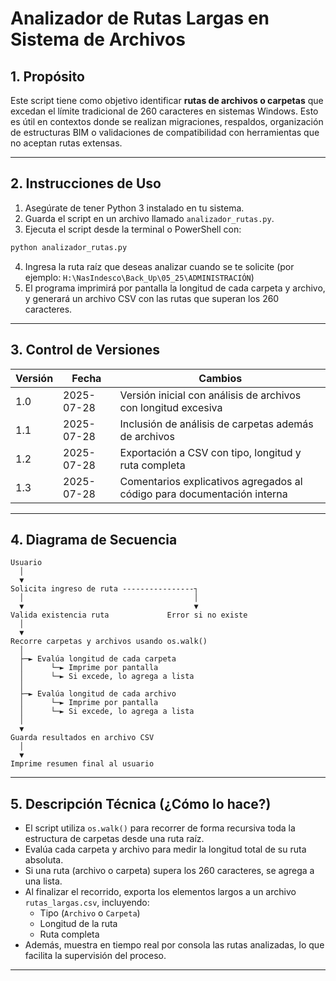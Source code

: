 # Analizador de Rutas Largas en Sistema de Archivos

## 1. Propósito

Este script tiene como objetivo identificar **rutas de archivos o carpetas** que excedan el límite tradicional de 260 caracteres en sistemas Windows. Esto es útil en contextos donde se realizan migraciones, respaldos, organización de estructuras BIM o validaciones de compatibilidad con herramientas que no aceptan rutas extensas.

---

## 2. Instrucciones de Uso

1. Asegúrate de tener Python 3 instalado en tu sistema.
2. Guarda el script en un archivo llamado `analizador_rutas.py`.
3. Ejecuta el script desde la terminal o PowerShell con:

```bash
python analizador_rutas.py
```

4. Ingresa la ruta raíz que deseas analizar cuando se te solicite (por ejemplo: `H:\NasIndesco\Back_Up\05_25\ADMINISTRACIÓN`)
5. El programa imprimirá por pantalla la longitud de cada carpeta y archivo, y generará un archivo CSV con las rutas que superan los 260 caracteres.

---

## 3. Control de Versiones

| Versión | Fecha       | Cambios                                                                 |
|---------|-------------|-------------------------------------------------------------------------|
| 1.0     | 2025-07-28  | Versión inicial con análisis de archivos con longitud excesiva         |
| 1.1     | 2025-07-28  | Inclusión de análisis de carpetas además de archivos                   |
| 1.2     | 2025-07-28  | Exportación a CSV con tipo, longitud y ruta completa                   |
| 1.3     | 2025-07-28  | Comentarios explicativos agregados al código para documentación interna|

---

## 4. Diagrama de Secuencia

```
Usuario
  │
  ▼
Solicita ingreso de ruta ----------------┐
  │                                      │
  ▼                                      ▼
Valida existencia ruta             Error si no existe
  │
  ▼
Recorre carpetas y archivos usando os.walk()
  │
  ├─► Evalúa longitud de cada carpeta
  │      └─► Imprime por pantalla
  │      └─► Si excede, lo agrega a lista
  │
  ├─► Evalúa longitud de cada archivo
  │      └─► Imprime por pantalla
  │      └─► Si excede, lo agrega a lista
  │
  ▼
Guarda resultados en archivo CSV
  │
  ▼
Imprime resumen final al usuario
```

---

## 5. Descripción Técnica (¿Cómo lo hace?)

- El script utiliza `os.walk()` para recorrer de forma recursiva toda la estructura de carpetas desde una ruta raíz.
- Evalúa cada carpeta y archivo para medir la longitud total de su ruta absoluta.
- Si una ruta (archivo o carpeta) supera los 260 caracteres, se agrega a una lista.
- Al finalizar el recorrido, exporta los elementos largos a un archivo `rutas_largas.csv`, incluyendo:
  - Tipo (`Archivo` o `Carpeta`)
  - Longitud de la ruta
  - Ruta completa
- Además, muestra en tiempo real por consola las rutas analizadas, lo que facilita la supervisión del proceso.

---
